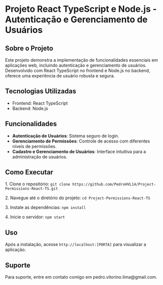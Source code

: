<h1>Projeto React TypeScript e Node.js - Autenticação e Gerenciamento de Usuários</h1>
<h2>Sobre o Projeto</h2>
<p>Este projeto demonstra a implementação de funcionalidades essenciais em aplicações web, incluindo autenticação e gerenciamento de usuários. Desenvolvido com React TypeScript no frontend e Node.js no backend, oferece uma experiência de usuário robusta e segura.</p>
<h2>Tecnologias Utilizadas</h2>
<ul>
<li>Frontend: React TypeScript</li>
<li>Backend: Node.js</li>
</ul>
<h2>Funcionalidades</h2>
<ul>
<li><strong>Autenticação de Usuários</strong>: Sistema seguro de login.</li>
<li><strong>Gerenciamento de Permissões</strong>: Controle de acesso com diferentes níveis de permissões.</li>
<li><strong>Cadastro e Gerenciamento de Usuários</strong>: Interface intuitiva para a administração de usuários.</li>
</ul>
<h2>Como Executar</h2>
<p>1. Clone o repositório: <code>git clone https://github.com/PedroHVL14/Project-Permissions-React-TS.git</code></p>
<p>2. Navegue até o diretório do projeto: <code>cd Project-Permissions-React-TS</code></p>
<p>3. Instale as dependências: <code>npm install</code></p>
<p>4. Inicie o servidor: <code>npm start</code></p>
<h2>Uso</h2>
<p>Após a instalação, acesse <code>http://localhost:[PORTA]</code> para visualizar a aplicação.</p>
<h2>Suporte</h2>
<p>Para suporte, entre em contato comigo em pedro.vitorino.lima@gmail.com.</p>
